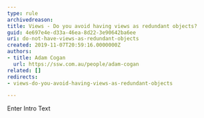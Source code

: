 ```yaml
---
type: rule
archivedreason: 
title: Views - Do you avoid having views as redundant objects?
guid: 4e697e4e-d33a-46ea-8d22-3e90642ba6ee
uri: do-not-have-views-as-redundant-objects
created: 2019-11-07T20:59:16.0000000Z
authors:
- title: Adam Cogan
  url: https://ssw.com.au/people/adam-cogan
related: []
redirects:
- views-do-you-avoid-having-views-as-redundant-objects

---
```



Enter Intro Text
<br><excerpt class='endintro'></excerpt><br>



